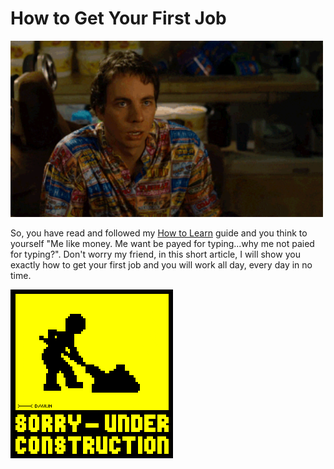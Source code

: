 # How to Get Your First Job
<img width="500" src="https://raw.githubusercontent.com/miharajster/How-to-Get-Your-First-Job/main/lib/like_money.gif"/>

So, you have read and followed my [How to Learn](https://github.com/miharajster/How-to-Learn) guide and you think to yourself "Me like money. Me want be payed for typing...why me not paied for typing?". Don't worry my friend, in this short article, I will show you exactly how to get your first job and you will work all day, every day in no time.

<img src="https://raw.githubusercontent.com/miharajster/How-to-Get-Your-First-Job/main/lib/under_construction.gif"/>
